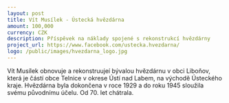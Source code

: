 ```yaml
---
layout: post
title: Vít Musílek - Ústecká hvězdárna
amount: 100,000
currency: CZK
description: Příspěvek na náklady spojené s rekonstrukcí hvězdárny
project_url: https://www.facebook.com/ustecka.hvezdarna/ 
logo: /public/images/hvezdarna_logo.jpg
---
```

Vít Musílek obnovuje a rekonstruujeí bývalou hvězdárnu v obci Liboňov, která je částí obce Telnice v okrese Ústí nad Labem, na východě Ústeckého kraje. Hvězdárna byla dokončena v roce 1929 a do roku 1945 sloužila svému
původnímu účelu. Od 70. let chátrala.

